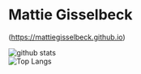 # Mattie Gisselbeck

(https://mattiegisselbeck.github.io)


![github stats](https://github-readme-stats.vercel.app/api?username=mattiegisselbeck&show_icons=true)
<br>
![Top Langs](https://github-readme-stats.vercel.app/api/top-langs/?username=mattiegisselbeck&langs_count=3&hide=go,html,css,tex)

<!-- ![Top Langs](https://github-readme-stats.vercel.app/api/top-langs/?username=mattiegisselbeck&langs_count=5) -->

 
